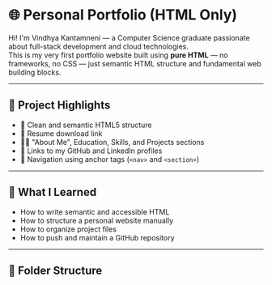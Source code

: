 # 🌐 Personal Portfolio (HTML Only)

Hi! I'm Vindhya Kantamneni — a Computer Science graduate passionate about full-stack development and cloud technologies.  
This is my very first portfolio website built using **pure HTML** — no frameworks, no CSS — just semantic HTML structure and fundamental web building blocks.

---

## 📌 Project Highlights

- 🔖 Clean and semantic HTML5 structure  
- 📄 Resume download link  
- 👩‍💻 "About Me", Education, Skills, and Projects sections  
- 🔗 Links to my GitHub and LinkedIn profiles  
- 🧭 Navigation using anchor tags (`<nav>` and `<section>`)

---

## 🚀 What I Learned

- How to write semantic and accessible HTML  
- How to structure a personal website manually  
- How to organize project files  
- How to push and maintain a GitHub repository  

---

## 📁 Folder Structure


 
 
